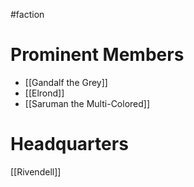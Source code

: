 #faction 
# Prominent Members
- [[Gandalf the Grey]]
- [[Elrond]]
- [[Saruman the Multi-Colored]]

# Headquarters
[[Rivendell]]